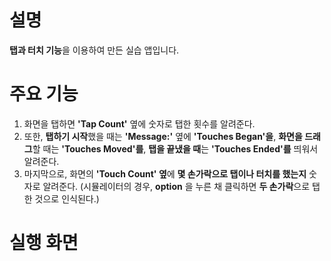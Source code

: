 # 설명
**탭과 터치 기능**을 이용하여 만든 실습 앱입니다.

# 주요 기능
1. 화면을 탭하면 **'Tap Count'** 옆에 숫자로 탭한 횟수를 알려준다.
2. 또한, **탭하기 시작**했을 때는 **'Message:'** 옆에 **'Touches Began'을**, **화면을 드래그**할 때는 **'Touches Moved'를**, **탭을 끝냈을 때**는 **'Touches Ended'를** 띄워서 알려준다.
3. 마지막으로, 화면의 **'Touch Count' 옆**에 **몇 손가락으로 탭이나 터치를 했는지** 숫자로 알려준다. (시뮬레이터의 경우, **option** 을 누른 채 클릭하면 **두 손가락**으로 탭한 것으로 인식된다.)

# 실행 화면

